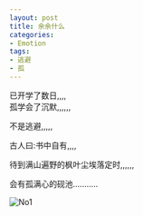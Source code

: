 ```yaml
---
layout: post
title: 余余什么
categories:
- Emotion
tags:
- 逃避
- 孤
---
```


已开学了数日,,,,            
           孤学会了沉默,,,,,,                   
                   
             
不是逃避,,,,,
            

         
古人曰:书中自有,,,,
                                              
待到满山遍野的枫叶尘埃落定时,,,,,,

                    
会有孤满心的砚池........... 

![No1](/images/1.jpg)